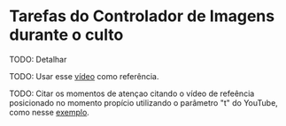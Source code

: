 # Tarefas do Controlador de Imagens durante o culto

TODO: Detalhar

TODO: Usar esse [vídeo](https://www.youtube.com/watch?v=CFmrBNZVsIs) como referência.

TODO: Citar os momentos de atençao citando o vídeo de refeência posicionado no momento propício utilizando o parâmetro "t" do YouTube, como nesse [exemplo](https://youtu.be/CFmrBNZVsIs?t=839).
